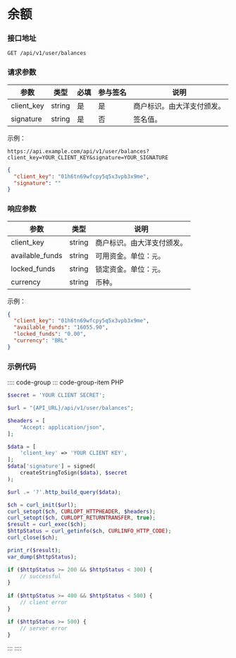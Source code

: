 # 余额

### 接口地址

`GET /api/v1/user/balances`

### 请求参数

| 参数         | 类型     | 必填 | 参与签名 | 说明            |                  
|------------|--------|----|------|---------------|
| client_key | string | 是  | 是    | 商户标识。由大洋支付颁发。 |
| signature  | string | 是  | 否    | 签名值。          |

示例：

`https://api.example.com/api/v1/user/balances?client_key=YOUR_CLIENT_KEY&signature=YOUR_SIGNATURE`

```json
{
  "client_key": "01h6tn69wfcpy5q5x3vpb3x9me",
  "signature": ""
}
```

### 响应参数
| 参数              | 类型     | 说明             | 
|-----------------|--------|----------------|
| client_key      | string | 商户标识。由大洋支付颁发。  |
| available_funds | string | 可用资金。单位：`元`。   |
| locked_funds    | string | 锁定资金。单位：`元`。   |
| currency        | string | 币种。            |

示例：

```json
{
  "client_key": "01h6tn69wfcpy5q5x3vpb3x9me",
  "available_funds": "16055.90",
  "locked_funds": "0.00",
  "currency": "BRL"
}
```

### 示例代码

:::: code-group
::: code-group-item PHP
```php
$secret = 'YOUR CLIENT SECRET';

$url = "{API_URL}/api/v1/user/balances";

$headers = [
    "Accept: application/json",
];

$data = [
    'client_key' => 'YOUR CLIENT KEY',
];
$data['signature'] = signed(
    createStringToSign($data), $secret
);

$url .= '?'.http_build_query($data);

$ch = curl_init($url);
curl_setopt($ch, CURLOPT_HTTPHEADER, $headers);
curl_setopt($ch, CURLOPT_RETURNTRANSFER, true);
$result = curl_exec($ch);
$httpStatus = curl_getinfo($ch, CURLINFO_HTTP_CODE);
curl_close($ch);

print_r($result);
var_dump($httpStatus);

if ($httpStatus >= 200 && $httpStatus < 300) {
    // successful
}
    
if ($httpStatus >= 400 && $httpStatus < 500) {
    // client error
} 

if ($httpStatus >= 500) {
    // server error
}
```
:::
::::

